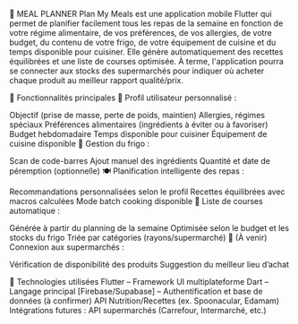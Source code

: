 🥗 MEAL PLANNER
Plan My Meals est une application mobile Flutter qui permet de planifier facilement tous les repas de la semaine en fonction de votre régime alimentaire, de vos préférences, de vos allergies, de votre budget, du contenu de votre frigo, de votre équipement de cuisine et du temps disponible pour cuisiner. Elle génère automatiquement des recettes équilibrées et une liste de courses optimisée. À terme, l'application pourra se connecter aux stocks des supermarchés pour indiquer où acheter chaque produit au meilleur rapport qualité/prix.


🚀 Fonctionnalités principales
👤 Profil utilisateur personnalisé :

Objectif (prise de masse, perte de poids, maintien)
Allergies, régimes spéciaux
Préférences alimentaires (ingrédients à éviter ou à favoriser)
Budget hebdomadaire
Temps disponible pour cuisiner
Équipement de cuisine disponible
🧊 Gestion du frigo :

Scan de code-barres
Ajout manuel des ingrédients
Quantité et date de péremption (optionnelle)
🍽️ Planification intelligente des repas :

Recommandations personnalisées selon le profil
Recettes équilibrées avec macros calculées
Mode batch cooking disponible
🛒 Liste de courses automatique :

Générée à partir du planning de la semaine
Optimisée selon le budget et les stocks du frigo
Triée par catégories (rayons/supermarché)
🏬 (À venir) Connexion aux supermarchés :

Vérification de disponibilité des produits
Suggestion du meilleur lieu d’achat

📱 Technologies utilisées
Flutter – Framework UI multiplateforme
Dart – Langage principal
[Firebase/Supabase] – Authentification et base de données (à confirmer)
API Nutrition/Recettes (ex. Spoonacular, Edamam)
Intégrations futures : API supermarchés (Carrefour, Intermarché, etc.)